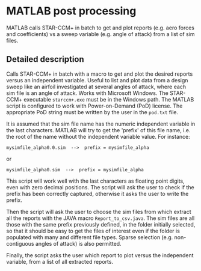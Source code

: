 # MATLAB post processing
MATLAB calls STAR-CCM+ in batch to get and plot reports (e.g. aero forces and coefficients) vs a sweep variable (e.g. angle of attack) from a list of sim files.

## Detailed description
Calls STAR-CCM+ in batch with a macro to get and plot the desired reports
versus an independent variable. Useful to list and plot data from a
design sweep like an airfoil investigated at several angles of attack,
where each sim file is an angle of attack. Works with Microsoft Windows.
The STAR-CCM+ executable `starccm+.exe` must be in the Windows path.
The MATLAB script is configured to work with Power-on-Demand (PoD) license. The
appropriate PoD string must be written by the user in the `pod.txt` file.

It is assumed that the sim file name has the numeric independent variable
in the last characters. MATLAB will try to get the 'prefix' of this file
name, i.e. the root of the name without the independent variable value.
For instance:

`mysimfile_alpha0.0.sim  -->  prefix = mysimfile_alpha`

or

`mysimfile_alpha0.sim  -->  prefix = mysimfile_alpha`

This script will work well with the last characters as floating point
digits, even with zero decimal positions. The script will ask the user to
check if the prefix has been correctly captured, otherwise it asks the
user to write the prefix.

Then the script will ask the user to choose the sim files from which 
extract all the reports with the JAVA macro `Report_to_csv.java`. The sim
files are all those with the same prefix previously defined, in the
folder initially selected, so that it should be easy to get the files of
interest even if the folder is populated with many and different file
types. Sparse selection (e.g. non-contiguous angles of attack) is also permitted.

Finally, the script asks the user which report to plot versus the
independent variable, from a list of all extracted reports.
